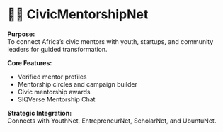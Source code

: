 # 🧑‍🏫 CivicMentorshipNet

**Purpose:**  
To connect Africa’s civic mentors with youth, startups, and community leaders for guided transformation.

**Core Features:**
- Verified mentor profiles
- Mentorship circles and campaign builder
- Civic mentorship awards
- SIQVerse Mentorship Chat

**Strategic Integration:**  
Connects with YouthNet, EntrepreneurNet, ScholarNet, and UbuntuNet.
